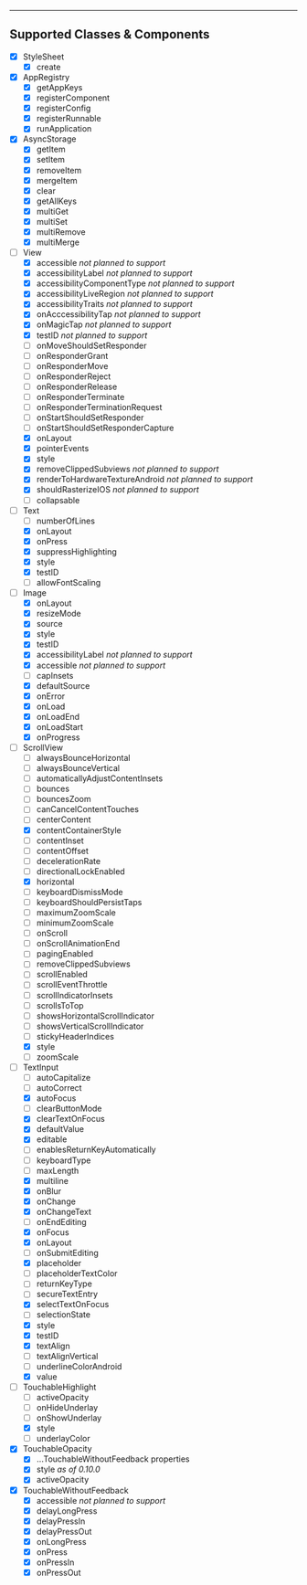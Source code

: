 
----------
## Supported Classes & Components

 - [X] StyleSheet
   - [X] create

 - [X] AppRegistry
   - [X] getAppKeys
   - [X] registerComponent
   - [X] registerConfig
   - [X] registerRunnable
   - [X] runApplication
   
 - [X] AsyncStorage
   - [X] getItem
   - [X] setItem
   - [X] removeItem
   - [X] mergeItem
   - [X] clear
   - [X] getAllKeys
   - [X] multiGet
   - [X] multiSet
   - [X] multiRemove
   - [X] multiMerge

 - [ ] View
   - [X] accessible *not planned to support*
   - [X] accessibilityLabel *not planned to support*
   - [X] accessibilityComponentType *not planned to support*
   - [X] accessibilityLiveRegion *not planned to support*
   - [X] accessibilityTraits *not planned to support*
   - [X] onAcccessibilityTap *not planned to support*
   - [X] onMagicTap *not planned to support*
   - [X] testID *not planned to support*
   - [ ] onMoveShouldSetResponder
   - [ ] onResponderGrant
   - [ ] onResponderMove
   - [ ] onResponderReject
   - [ ] onResponderRelease
   - [ ] onResponderTerminate
   - [ ] onResponderTerminationRequest
   - [ ] onStartShouldSetResponder
   - [ ] onStartShouldSetResponderCapture
   - [X] onLayout
   - [X] pointerEvents
   - [X] style
   - [X] removeClippedSubviews *not planned to support*
   - [X] renderToHardwareTextureAndroid *not planned to support*
   - [X] shouldRasterizeIOS *not planned to support*
   - [ ] collapsable

 - [ ] Text
   - [ ] numberOfLines
   - [X] onLayout
   - [X] onPress
   - [X] suppressHighlighting
   - [X] style
   - [X] testID
   - [ ] allowFontScaling

 - [ ] Image
   - [X] onLayout
   - [X] resizeMode
   - [X] source
   - [X] style
   - [X] testID
   - [X] accessibilityLabel *not planned to support*
   - [X] accessible *not planned to support*
   - [ ] capInsets
   - [X] defaultSource
   - [X] onError
   - [X] onLoad
   - [X] onLoadEnd
   - [X] onLoadStart
   - [X] onProgress
   
 - [ ] ScrollView
   - [ ] alwaysBounceHorizontal
   - [ ] alwaysBounceVertical
   - [ ] automaticallyAdjustContentInsets
   - [ ] bounces
   - [ ] bouncesZoom
   - [ ] canCancelContentTouches
   - [ ] centerContent
   - [X] contentContainerStyle
   - [ ] contentInset
   - [ ] contentOffset
   - [ ] decelerationRate
   - [ ] directionalLockEnabled
   - [X] horizontal
   - [ ] keyboardDismissMode
   - [ ] keyboardShouldPersistTaps
   - [ ] maximumZoomScale
   - [ ] minimumZoomScale
   - [ ] onScroll
   - [ ] onScrollAnimationEnd
   - [ ] pagingEnabled
   - [ ] removeClippedSubviews
   - [ ] scrollEnabled
   - [ ] scrollEventThrottle
   - [ ] scrollIndicatorInsets
   - [ ] scrollsToTop
   - [ ] showsHorizontalScrollIndicator
   - [ ] showsVerticalScrollIndicator
   - [ ] stickyHeaderIndices
   - [X] style
   - [ ] zoomScale

 - [ ] TextInput
   - [ ] autoCapitalize
   - [ ] autoCorrect
   - [X] autoFocus
   - [ ] clearButtonMode
   - [X] clearTextOnFocus
   - [X] defaultValue
   - [X] editable
   - [ ] enablesReturnKeyAutomatically
   - [ ] keyboardType
   - [ ] maxLength
   - [X] multiline
   - [X] onBlur
   - [X] onChange
   - [X] onChangeText
   - [ ] onEndEditing
   - [X] onFocus
   - [X] onLayout
   - [ ] onSubmitEditing
   - [X] placeholder
   - [ ] placeholderTextColor
   - [ ] returnKeyType
   - [ ] secureTextEntry
   - [X] selectTextOnFocus
   - [ ] selectionState
   - [X] style
   - [X] testID
   - [X] textAlign
   - [ ] textAlignVertical
   - [ ] underlineColorAndroid
   - [X] value

 - [ ] TouchableHighlight
   - [ ] activeOpacity
   - [ ] onHideUnderlay
   - [ ] onShowUnderlay
   - [X] style
   - [ ] underlayColor

 - [X] TouchableOpacity
   - [X] ...TouchableWithoutFeedback properties
   - [X] style *as of 0.10.0*
   - [X] activeOpacity

 - [X] TouchableWithoutFeedback
   - [X] accessible *not planned to support*
   - [X] delayLongPress
   - [X] delayPressIn
   - [X] delayPressOut
   - [X] onLongPress
   - [X] onPress
   - [X] onPressIn
   - [X] onPressOut